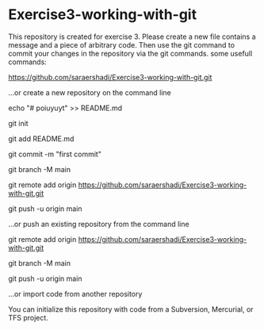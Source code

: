 # Exercise3-working-with-git
This repository is created for exercise 3. 
Please create a new file contains a message and a piece of arbitrary code.
Then use the git command to commit your changes in the repository via the git commands.
some usefull commands:

https://github.com/saraershadi/Exercise3-working-with-git.git

…or create a new repository on the command line

echo "# poiuyuyt" >> README.md

git init

git add README.md

git commit -m "first commit"

git branch -M main

git remote add origin https://github.com/saraershadi/Exercise3-working-with-git.git

git push -u origin main

…or push an existing repository from the command line

git remote add origin https://github.com/saraershadi/Exercise3-working-with-git.git

git branch -M main

git push -u origin main


…or import code from another repository

You can initialize this repository with code from a Subversion, Mercurial, or TFS project.

